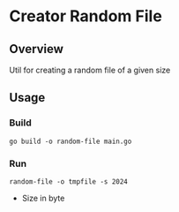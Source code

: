 # Creator Random File

## Overview
Util for creating a random file of a given size

## Usage

### Build
```asciidoc
go build -o random-file main.go
```

### Run
```asciidoc
random-file -o tmpfile -s 2024
```
* Size in byte
